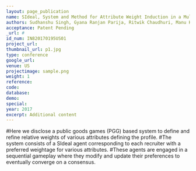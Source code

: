 ```yaml
---
layout: page_publication
name: SIdeal, System and Method for Attribute Weight Induction in a Multiple Recruiter Setting Exploiting Public Goods Games #Framework
authors: Sudhanshu Singh, Gyana Ranjan Parija, Ritwik Chaudhuri, Manu Kuchhal, Sarthak Ahuja, Ritwik Chaudhari, Manish Kataria
acceptance: Patent Pending
_url: #
id_num: IN820170195US01
project_url:
thumbnail_url: p1.jpg
type: conference
google_url: 
venue: US
projectimage: sample.png
weight: 1
reference:
code:
database: 
demo: 
special: 
year: 2017
excerpt: Additional content
---
```

#Here we disclose a public goods games (PGG) based system to define and refine relative weights of various attributes defining the profile. 
#The system consists of a SIdeal agent corresponding to each recruiter with a preferred weightage for various attributes. 
#These agents are engaged in a sequential gameplay where they modify and update their preferences to eventually converge on a consensus.
